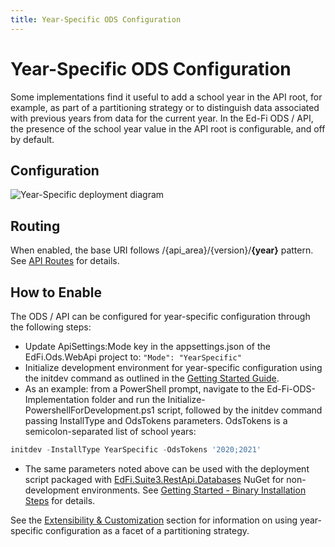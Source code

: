 ```yaml
---
title: Year-Specific ODS Configuration
---
```


# Year-Specific ODS Configuration

Some implementations find it useful to add a school year in the API root, for example, as part of a partitioning strategy or to distinguish data associated with previous years from data for the current year. In the Ed-Fi ODS / API, the presence of the school year value in the API root is configurable, and off by default.

## Configuration

![Year-Specific deployment diagram](https://edfi.atlassian.net/wiki/download/thumbnails/22774325/YearSpecific%20deployment.png?version=1&modificationDate=1641861348487&cacheVersion=1&api=v2&width=1280&height=498)

## Routing

When enabled, the base URI follows /{api_area}/{version}/**{year}** pattern. See [API Routes](https://edfi.atlassian.net/wiki/display/ODSAPIS3V53/API+Routes) for details.

## How to Enable

The ODS / API can be configured for year-specific configuration through the following steps:

* Update ApiSettings:Mode key in the appsettings.json of the EdFi.Ods.WebApi project to: `"Mode": "YearSpecific"`
* Initialize development environment for year-specific configuration using the initdev command as outlined in the [Getting Started Guide](https://edfi.atlassian.net/wiki/spaces/ODSAPIS3V54/pages/22774233/Getting+Started+-+Source+Code+Installation).
* As an example: from a PowerShell prompt, navigate to the Ed-Fi-ODS-Implementation folder and run the Initialize-PowershellForDevelopment.ps1 script, followed by the initdev command passing InstallType and OdsTokens parameters. OdsTokens is a semicolon-separated list of school years:

```powershell
initdev -InstallType YearSpecific -OdsTokens '2020;2021'
```

* The same parameters noted above can be used with the deployment script packaged with [EdFi.Suite3.RestApi.Databases](https://dev.azure.com/ed-fi-alliance/Ed-Fi-Alliance-OSS/_packaging?_a=package&feed=EdFi%40Local&package=EdFi.Suite3.RestApi.Databases&protocolType=NuGet&version=5.3.139) NuGet for non-development environments. See [Getting Started - Binary Installation Steps](https://edfi.atlassian.net/wiki/display/ODSAPIS3V53/Getting+Started+-+Binary+Installation) for details.

See the [Extensibility & Customization](https://edfi.atlassian.net/wiki/spaces/ODSAPIS3V54/pages/22774339/Platform+Dev+Guide+-+Extensibility+Customization) section for information on using year-specific configuration as a facet of a partitioning strategy.

